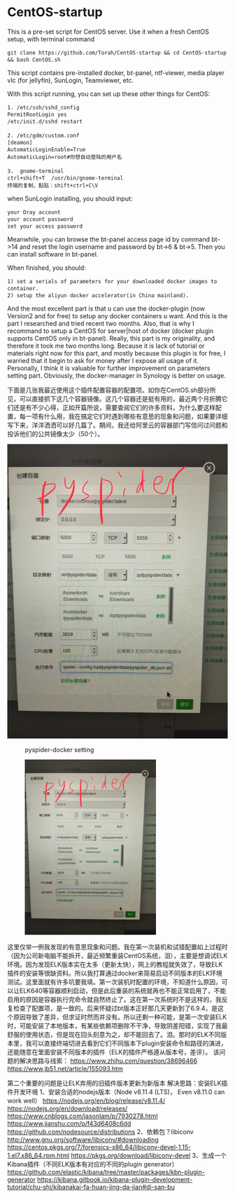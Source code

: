 # CentOS-startup

This is a pre-set script for CentOS server. Use it when a fresh CentOS setup, with terminal command

	git clone https://github.com/Torah/CentOS-startup && cd CentOS-startup && bash CentOS.sh

This script contains pre-installed docker, bt-panel, ntf-viewer, media player vlc (for jellyfin), SunLogin, Teamviewer, etc. 

With this script running, you can set up these other things for CentOS:

	1. /etc/ssh/sshd_config
	PermitRootLogin yes
	/etc/init.d/sshd restart

	2. /etc/gdm/custom.conf
	[deamon]
	AutomaticLoginEnable=True
	AutomaticLogin=root#你想自动登陆的用户名

	3.  gnome-terminal
	ctrl+shift+T  /usr/bin/gnome-terminal
	终端的复制、黏贴：shift+ctrl+C\V

when SunLogin installing, you should input:

	your Oray account
	your account password
	set your access password

Meanwhile, you can browse the bt-panel access page id by command bt->14 and reset the login username and password by bt->6 & bt->5. Then you can install software in bt-panel.

When finished, you should:

	1) set a serials of parameters for your downloaded docker images to container.
	2) setup the aliyun docker accelerator(in China mainland).

And the most excellent part is that u can use the docker-plugin (now Version2 and for free) to setup any docker containers u want. And this is the part I researched and tried recent two months. Also, that is why I recommand to setup a CentOS for server|host of docker (docker plugin supports CentOS only in bt-panel). Really, this part is my originality, and therefore it took me two months long. Because it is lack of tutorial or materials right now for this part, and mostly because this plugin is for free, I warried that it begin to ask for money after I expose all usage of it. Personally, I think it is valuable for further improvement on parameters setting part. Obviously, the docker-manager in Synology is better on usage.

下面是几张我最近使用这个插件配置容器的配置项。如你在CentOS.sh部分所见，可以直接抓下这几个容器镜像。这几个容器还是挺有用的，最近两个月折腾它们还是有不少心得，正如开篇所说，需要查阅它们的许多资料，为什么要这样配置，每一项有什么用，我在搞定它们时遇到哪些有意思的现象和问题，如果要详细写下来，洋洋洒洒可以好几篇了。期间，我还给阿里云的容器部门写信问过问题和投诉他们的公共镜像太少（50个）。

![alt pyspider-docker setting](https://github.com/Torah/CentOS-startup/blob/master/20190508_IMG_0749.jpg "Pyspider")
<figure>
  <p>pyspider-docker setting</p>
	<p><img src="https://github.com/Torah/CentOS-startup/blob/master/20190508_IMG_0749.jpg" width="300" /></p>
</figure>

这里仅举一例我发现的有意思现象和问题。我在第一次装机和试错配置如上过程时（因为公司新电脑不能拆开，最近频繁重装CentOS系统，泪），主要是想调试ELK环境。因为发现ELK版本实在太多（更新太快），网上的教程就失效了，导致ELK插件的安装等很缺资料。所以我打算通过docker来简易启动不同版本的ELK环境测试。这里面就有许多坑要我填。第一次装机时配置的环境，不知道什么原因，可以让ELK640等容器顺利启动，但是此后重装的系统就再也不能正常启用了，不能启用的原因是容器执行完命令就自然终止了。这在第一次系统时不是这样的，我反复检查了配置项，是一致的。后来怀疑过bt版本正好那几天更新到了6.9.4，是这个原因导致了差异，但求证时然而并没有。所以还剩一种可能，是第一次安装ELK时，可能安装了本地版本，有某些依赖项删除不干净，导致阴差阳错，实现了我最舒服的使用状态，但是现在回头刻意为之，却不能回去了。泪。那时的ELK不同版本里，我可以直接终端切进去看到它们不同版本下plugin安装命令和路径的演进，还能随意在里面安装不同版本的插件（ELK的插件严格遵从版本号，差评）。
该问题的解决思路与线索：
https://www.zhihu.com/question/38696466
https://www.jb51.net/article/155093.htm

第二个重要的问题是让ELK弃用的旧插件版本更新为新版本
解决思路：安装ELK插件开发环境
1、安装合适的nodejs版本（Node v8.11.4 (LTS)， Even v8.11.0 can work well）
https://nodejs.org/en/blog/release/v8.11.4/
https://nodejs.org/en/download/releases/
https://www.cnblogs.com/jasonlam/p/7930278.html
https://www.jianshu.com/p/f43d6408c6dd
https://github.com/nodesource/distributions
2、依赖包？libiconv
http://www.gnu.org/software/libiconv/#downloading
https://centos.pkgs.org/7/forensics-x86_64/libiconv-devel-1.15-1.el7.x86_64.rpm.html
https://pkgs.org/download/libiconv-devel
3、生成一个Kibana插件（不同ELK版本有对应的不同的plugin generator）
https://github.com/elastic/kibana/tree/master/packages/kbn-plugin-generator
https://kibana.gitbook.io/kibana-plugin-development-tutorial/chu-shi/kibanakai-fa-huan-jing-da-jian#di-san-bu
